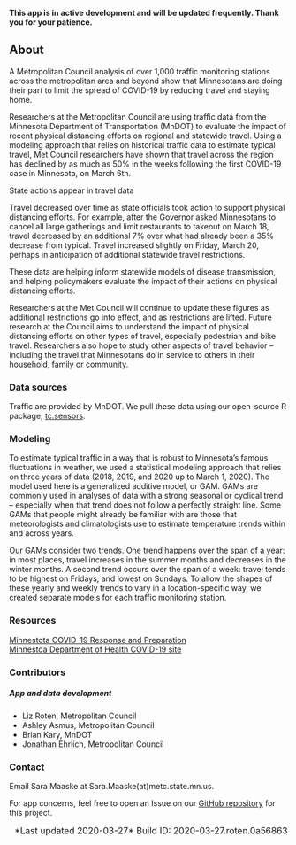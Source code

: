 
**This app is in active development and will be updated frequently.
Thank you for your patience.**

## About

A Metropolitan Council analysis of over 1,000 traffic monitoring
stations across the metropolitan area and beyond show that Minnesotans
are doing their part to limit the spread of COVID-19 by reducing travel
and staying home.

Researchers at the Metropolitan Council are using traffic data from the
Minnesota Department of Transportation (MnDOT) to evaluate the impact of
recent physical distancing efforts on regional and statewide travel.
Using a modeling approach that relies on historical traffic data to
estimate typical travel, Met Council researchers have shown that travel
across the region has declined by as much as 50% in the weeks following
the first COVID-19 case in Minnesota, on March 6th.

State actions appear in travel data

Travel decreased over time as state officials took action to support
physical distancing efforts. For example, after the Governor asked
Minnesotans to cancel all large gatherings and limit restaurants to
takeout on March 18, travel decreased by an additional 7% over what had
already been a 35% decrease from typical. Travel increased slightly on
Friday, March 20, perhaps in anticipation of additional statewide travel
restrictions.

These data are helping inform statewide models of disease transmission,
and helping policymakers evaluate the impact of their actions on
physical distancing efforts.

Researchers at the Met Council will continue to update these figures as
additional restrictions go into effect, and as restrictions are lifted.
Future research at the Council aims to understand the impact of physical
distancing efforts on other types of travel, especially pedestrian and
bike travel. Researchers also hope to study other aspects of travel
behavior – including the travel that Minnesotans do in service to others
in their household, family or community.

### Data sources

Traffic are provided by MnDOT. We pull these data using our open-source
R package,
[tc.sensors](https://github.com/Metropolitan-Council/tc.sensors).

### Modeling

To estimate typical traffic in a way that is robust to Minnesota’s
famous fluctuations in weather, we used a statistical modeling approach
that relies on three years of data (2018, 2019, and 2020 up to March 1,
2020). The model used here is a generalized additive model, or GAM. GAMs
are commonly used in analyses of data with a strong seasonal or cyclical
trend – especially when that trend does not follow a perfectly straight
line. Some GAMs that people might already be familiar with are those
that meteorologists and climatologists use to estimate temperature
trends within and across years.

Our GAMs consider two trends. One trend happens over the span of a year:
in most places, travel increases in the summer months and decreases in
the winter months. A second trend occurs over the span of a week: travel
tends to be highest on Fridays, and lowest on Sundays. To allow the
shapes of these yearly and weekly trends to vary in a location-specific
way, we created separate models for each traffic monitoring station.

### Resources

[Minnestota COVID-19 Response and
Preparation](https://mn.gov/governor/covid-19/)  
[Minnestoa Department of Health COVID-19
site](https://www.health.state.mn.us/diseases/coronavirus/index.html)

### Contributors

##### App and data development

  - Liz Roten, Metropolitan Council  
  - Ashley Asmus, Metropolitan Council  
  - Brian Kary, MnDOT  
  - Jonathan Ehrlich, Metropolitan Council

### Contact

Email Sara Maaske at Sara.Maaske(at)metc.state.mn.us.

For app concerns, feel free to open an Issue on our [GitHub
repository](https://github.com/Metropolitan-Council/loop-sensor-trends)
for this project.

<right style="font-size: 1rem; text-align: right; display: block;">
*Last updated 2020-03-27*  
Build ID: 2020-03-27.roten.0a56863  
</right>
